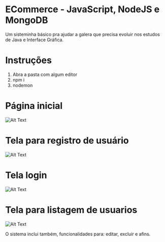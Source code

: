 # ECommerce - JavaScript, NodeJS e MongoDB
Um sisteminha básico pra ajudar a galera que precisa evoluir nos estudos de Java e Interface Gráfica.

# Instruções
1. Abra a pasta com algum editor
2. npm i
3. nodemon

# Página inicial
![Alt Text](https://imgur.com/K5sZxdY.png)

# Tela para registro de usuário
![Alt Text](https://imgur.com/f1DhjaP.png)

# Tela login
![Alt Text](https://imgur.com/lmiLd9v.png)

# Tela para listagem de usuarios
![Alt Text](https://imgur.com/OFHYu92.png)


O sistema inclui também, funcionalidades para: editar, excluir e afins.


